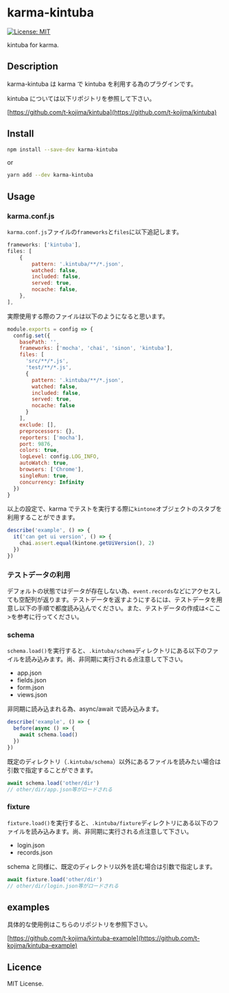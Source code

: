 # karma-kintuba

[![License: MIT](https://img.shields.io/badge/License-MIT-yellow.svg)](https://opensource.org/licenses/MIT)

kintuba for karma.

## Description

karma-kintuba は karma で kintuba を利用する為のプラグインです。

kintuba については以下リポジトリを参照して下さい。

[https://github.com/t-kojima/kintuba](https://github.com/t-kojima/kintuba)

## Install

```bash
npm install --save-dev karma-kintuba
```

or

```bash
yarn add --dev karma-kintuba
```

## Usage

### karma.conf.js

`karma.conf.js`ファイルの`frameworks`と`files`に以下追記します。

```js
frameworks: ['kintuba'],
files: [
    {
        pattern: '.kintuba/**/*.json',
        watched: false,
        included: false,
        served: true,
        nocache: false,
    },
],
```

実際使用する際のファイルは以下のようになると思います。

```js
module.exports = config => {
  config.set({
    basePath: '',
    frameworks: ['mocha', 'chai', 'sinon', 'kintuba'],
    files: [
      'src/**/*.js',
      'test/**/*.js',
      {
        pattern: '.kintuba/**/*.json',
        watched: false,
        included: false,
        served: true,
        nocache: false
      }
    ],
    exclude: [],
    preprocessors: {},
    reporters: ['mocha'],
    port: 9876,
    colors: true,
    logLevel: config.LOG_INFO,
    autoWatch: true,
    browsers: ['Chrome'],
    singleRun: true,
    concurrency: Infinity
  })
}
```

以上の設定で、karma でテストを実行する際に`kintone`オブジェクトのスタブを利用することができます。

```js
describe('example', () => {
  it('can get ui version', () => {
    chai.assert.equal(kintone.getUiVersion(), 2)
  })
})
```

### テストデータの利用

デフォルトの状態ではデータが存在しない為、`event.records`などにアクセスしても空配列が返ります。テストデータを返すようにするには、テストデータを用意し以下の手順で都度読み込んでください。また、テストデータの作成は<ここ>を参考に行ってください。

### schema

`schema.load()`を実行すると、`.kintuba/schema`ディレクトリにある以下のファイルを読み込みます。尚、非同期に実行される点注意して下さい。

- app.json
- fields.json
- form.json
- views.json

非同期に読み込まれる為、async/await で読み込みます。

```js
describe('example', () => {
  before(async () => {
    await schema.load()
  })
})
```

既定のディレクトリ（`.kintuba/schema`）以外にあるファイルを読みたい場合は引数で指定することができます。

```js
await schema.load('other/dir')
// other/dir/app.json等がロードされる
```

### fixture

`fixture.load()`を実行すると、`.kintuba/fixture`ディレクトリにある以下のファイルを読み込みます。尚、非同期に実行される点注意して下さい。

- login.json
- records.json

schema と同様に、既定のディレクトリ以外を読む場合は引数で指定します。

```js
await fixture.load('other/dir')
// other/dir/login.json等がロードされる
```

## examples

具体的な使用例はこちらのリポジトリを参照下さい。

[https://github.com/t-kojima/kintuba-example](https://github.com/t-kojima/kintuba-example)

## Licence

MIT License.
